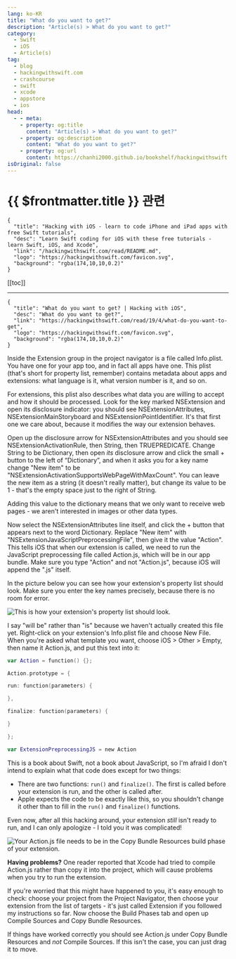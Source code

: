 ```yaml
---
lang: ko-KR
title: "What do you want to get?"
description: "Article(s) > What do you want to get?"
category:
  - Swift
  - iOS
  - Article(s)
tag: 
  - blog
  - hackingwithswift.com
  - crashcourse
  - swift
  - xcode
  - appstore
  - ios  
head:
  - - meta:
    - property: og:title
      content: "Article(s) > What do you want to get?"
    - property: og:description
      content: "What do you want to get?"
    - property: og:url
      content: https://chanhi2000.github.io/bookshelf/hackingwithswift.com/read/19/04-what-do-you-want-to-get.html
isOriginal: false
---
```


# {{ $frontmatter.title }} 관련

```component VPCard
{
  "title": "Hacking with iOS - learn to code iPhone and iPad apps with free Swift tutorials",
  "desc": "Learn Swift coding for iOS with these free tutorials - learn Swift, iOS, and Xcode",
  "link": "/hackingwithswift.com/read/README.md",
  "logo": "https://hackingwithswift.com/favicon.svg",
  "background": "rgba(174,10,10,0.2)"
}
```

[[toc]]

---

```component VPCard
{
  "title": "What do you want to get? | Hacking with iOS",
  "desc": "What do you want to get?",
  "link": "https://hackingwithswift.com/read/19/4/what-do-you-want-to-get",
  "logo": "https://hackingwithswift.com/favicon.svg",
  "background": "rgba(174,10,10,0.2)"
}
```

<VidStack src="youtube/s5Q8tgU2BJU" />

Inside the Extension group in the project navigator is a file called Info.plist. You have one for your app too, and in fact all apps have one. This plist (that's short for property list, remember) contains metadata about apps and extensions: what language is it, what version number is it, and so on.

For extensions, this plist also describes what data you are willing to accept and how it should be processed. Look for the key marked NSExtension and open its disclosure indicator: you should see NSExtensionAttributes, NSExtensionMainStoryboard and NSExtensionPointIdentifier. It's that first one we care about, because it modifies the way our extension behaves.

Open up the disclosure arrow for NSExtensionAttributes and you should see NSExtensionActivationRule, then String, then TRUEPREDICATE. Change String to be Dictionary, then open *its* disclosure arrow and click the small + button to the left of “Dictionary”, and when it asks you for a key name change "New item" to be "NSExtensionActivationSupportsWebPageWithMaxCount". You can leave the new item as a string (it doesn't really matter), but change its value to be 1 - that's the empty space just to the right of String.

Adding this value to the dictionary means that we only want to receive web pages - we aren't interested in images or other data types.

Now select the NSExtensionAttributes line itself, and click the + button that appears next to the word Dictionary. Replace "New item" with "NSExtensionJavaScriptPreprocessingFile", then give it the value "Action". This tells iOS that when our extension is called, we need to run the JavaScript preprocessing file called Action.js, which will be in our app bundle. Make sure you type "Action" and not "Action.js", because iOS will append the ".js" itself.

In the picture below you can see how your extension's property list should look. Make sure you enter the key names precisely, because there is no room for error.

![This is how your extension's property list should look.](https://hackingwithswift.com/img/books/hws/19-1@2x.png)

I say "will be" rather than "is" because we haven't actually created this file yet. Right-click on your extension's Info.plist file and choose New File. When you're asked what template you want, choose iOS > Other > Empty, then name it Action.js, and put this text into it:

```swift
var Action = function() {};

Action.prototype = {

run: function(parameters) {

},

finalize: function(parameters) {

}

};

var ExtensionPreprocessingJS = new Action
```

This is a book about Swift, not a book about JavaScript, so I'm afraid I don't intend to explain what that code does except for two things:

- There are two functions: `run()` and `finalize()`. The first is called before your extension is run, and the other is called after.
- Apple expects the code to be exactly like this, so you shouldn't change it other than to fill in the `run()` and `finalize()` functions.

Even now, after all this hacking around, your extension *still* isn't ready to run, and I can only apologize - I told you it was complicated!

![Your Action.js file needs to be in the Copy Bundle Resources build phase of your extension.](https://hackingwithswift.com/img/books/hws/19-4@2x.png)

**Having problems?** One reader reported that Xcode had tried to compile Action.js rather than copy it into the project, which will cause problems when you try to run the extension.

If you're worried that this might have happened to you, it's easy enough to check: choose your project from the Project Navigator, then choose your extension from the list of targets - it's just called Extension if you followed my instructions so far. Now choose the Build Phases tab and open up Compile Sources and Copy Bundle Resources.

If things have worked correctly you should see Action.js under Copy Bundle Resources and *not* Compile Sources. If this isn't the case, you can just drag it to move.

